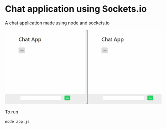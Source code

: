 # Chat application using Sockets.io

A chat application made using node and sockets.io

<img src="screenshot.gif">

To run
~~~
node app.js
~~~

